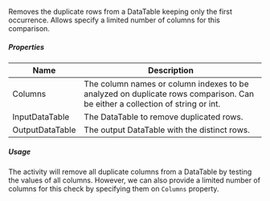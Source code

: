 Removes the duplicate rows from a DataTable keeping only the first occurrence. Allows specify a limited number of columns for this comparison.

<div class="data-table-sprite remove-duplicate-rows"></div>

##### Properties

|Name           |Description                                                                                                                 |
|---------------|----------------------------------------------------------------------------------------------------------------------------|
|Columns        |The column names or column indexes to be analyzed on duplicate rows comparison. Can be either a collection of string or int.|
|InputDataTable |The DataTable to remove duplicated rows.                                                                                    |
|OutputDataTable|The output DataTable with the distinct rows.                                                                                |


##### Usage

The activity will remove all duplicate columns from a DataTable by testing the values of all columns. However, we can also provide a limited number of columns for this check by specifying them on `Columns` property.